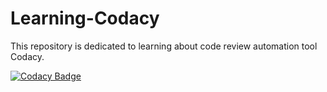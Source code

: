 # Learning-Codacy
This repository is dedicated to learning about code review automation tool Codacy.

[![Codacy Badge](https://app.codacy.com/project/badge/Grade/c96266ba8f6d4386b486a474c429a5c4)](https://app.codacy.com/gh/madhurimarawat/Learning-Codacy/dashboard?utm_source=gh&utm_medium=referral&utm_content=&utm_campaign=Badge_grade)
